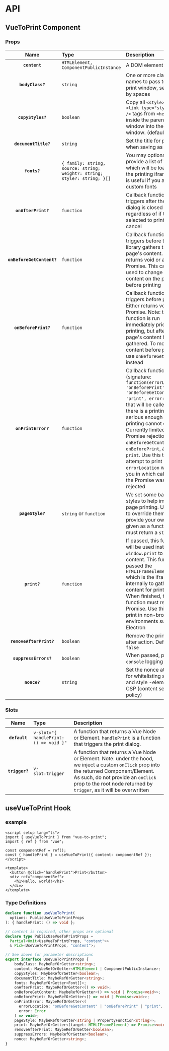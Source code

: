 # API

## VueToPrint Component

### Props

|           Name            | Type                                                                     | Description                                                                                                                                                                                                                                                                                                                                                                                                                           |
| :-----------------------: |:-------------------------------------------------------------------------|:--------------------------------------------------------------------------------------------------------------------------------------------------------------------------------------------------------------------------------------------------------------------------------------------------------------------------------------------------------------------------------------------------------------------------------------|
|       **`content`**       | `HTMLElement, ComponentPublicInstance`                                   | A DOM element to print.                                                                                                                                                                                                                                                                                                                                                                                                                                                                              |
|     **`bodyClass?`**      | `string`                                                                 | One or more class names to pass to the print window, separated by spaces                                                                                                                                                                                                                                                                                                                                                              |
|     **`copyStyles?`**     | `boolean`                                                                | Copy all `<style>` and `<link type="stylesheet" />` tags from `<head>` inside the parent window into the print window. (default: `true`)                                                                                                                                                                                                                                                                                              |
|   **`documentTitle?`**    | `string`                                                                 | Set the title for printing when saving as a file                                                                                                                                                                                                                                                                                                                                                                                      |
|       **`fonts?`**        | `{ family: string, source: string; weight?: string; style?: string; }[]` | You may optionally provide a list of fonts which will be loaded into the printing iframe. This is useful if you are using custom fonts                                                                                                                                                                                                                                                                                                |
|    **`onAfterPrint?`**    | `function`                                                               | Callback function that triggers after the print dialog is closed regardless of if the user selected to print or cancel                                                                                                                                                                                                                                                                                                                |
| **`onBeforeGetContent?`** | `function`                                                               | Callback function that triggers before the library gathers the page's content. Either returns void or a Promise. This can be used to change the content on the page before printing                                                                                                                                                                                                                                                   |
|   **`onBeforePrint?`**    | `function`                                                               | Callback function that triggers before print. Either returns void or a Promise. Note: this function is run immediately prior to printing, but after the page's content has been gathered. To modify content before printing, use `onBeforeGetContent` instead                                                                                                                                                                         |
|    **`onPrintError?`**    | `function`                                                               | Callback function (signature: `function(errorLocation: 'onBeforePrint' \| 'onBeforeGetContent' \| 'print', error: Error)`) that will be called if there is a printing error serious enough that printing cannot continue. Currently limited to Promise rejections in `onBeforeGetContent`, `onBeforePrint`, and `print`. Use this to attempt to print again. `errorLocation` will tell you in which callback the Promise was rejected |
|     **`pageStyle?`**      | `string` or `function`                                                   | We set some basic styles to help improve page printing. Use this to override them and provide your own. If given as a function it must return a `string`                                                                                                                                                                                                                                                                              |
|       **`print?`**        | `function`                                                               | If passed, this function will be used instead of `window.print` to print the content. This function is passed the `HTMLIFrameElement` which is the iframe used internally to gather content for printing. When finished, this function must return a Promise. Use this to print in non-browser environments such as Electron                                                                                                          |
|  **`removeAfterPrint?`**  | `boolean`                                                                | Remove the print iframe after action. Defaults to `false`                                                                                                                                                                                                                                                                                                                                                                             |
|   **`suppressErrors?`**   | `boolean`                                                                | When passed, prevents `console` logging of errors                                                                                                                                                                                                                                                                                                                                                                                     |
|       **`nonce?`**        | `string`                                                                 | Set the nonce attribute for whitelisting script and style -elements for CSP (content security policy)                                                                                                                                                                                                                                                                                                                                 |

### Slots

|      Name      | Type                                   | Description                                                                                                                                                                                                                                             |
| :------------: | :------------------------------------- | :------------------------------------------------------------------------------------------------------------------------------------------------------------------------------------------------------------------------------------------------------ |
| **`default`**  | `v-slot="{ handlePrint: () => void }"` | A function that returns a Vue Node or Element. `handlePrint` is a function that triggers the print dialog.                                                                                                                                              |
| **`trigger?`** | `v-slot:trigger`                       | A function that returns a Vue Node or Element. Note: under the hood, we inject a custom `onClick` prop into the returned Component/Element. As such, do not provide an `onClick` prop to the root node returned by `trigger`, as it will be overwritten |

## useVueToPrint Hook

### example

```vue {7}
<script setup lang="ts">
import { useVueToPrint } from "vue-to-print";
import { ref } from "vue";

const componentRef = ref();
const { handlePrint } = useVueToPrint({ content: componentRef });
</script>

<template>
  <button @click="handlePrint">Print</button>
  <div ref="componentRef">
    <h1>Hello, world!</h1>
  </div>
</template>
```

### Type Definitions

```typescript
declare function useVueToPrint(
  options: PublicUseVueToPrintProps
): { handlePrint: () => void };

// content is required, other props are optional
declare type PublicUseVueToPrintProps = 
  Partial<Omit<UseVueToPrintProps, "content">>
  & Pick<UseVueToPrintProps, "content">;

// See above for parameter descriptions
export interface UseVueToPrintProps {
    bodyClass: MaybeRefOrGetter<string>;
    content: MaybeRefOrGetter<HTMLElement | ComponentPublicInstance>;
    copyStyles: MaybeRefOrGetter<boolean>;
    documentTitle: MaybeRefOrGetter<string>;
    fonts: MaybeRefOrGetter<Font[]>;
    onAfterPrint: MaybeRefOrGetter<() => void>;
    onBeforeGetContent: MaybeRefOrGetter<() => void | Promise<void>>;
    onBeforePrint: MaybeRefOrGetter<() => void | Promise<void>>;
    onPrintError: MaybeRefOrGetter<(
      errorLocation: "onBeforeGetContent" | "onBeforePrint" | "print",
      error: Error
    ) => void>;
    pageStyle: MaybeRefOrGetter<string | PropertyFunction<string>>;
    print: MaybeRefOrGetter<(target: HTMLIFrameElement) => Promise<void>>;
    removeAfterPrint: MaybeRefOrGetter<boolean>;
    suppressErrors: MaybeRefOrGetter<boolean>;
    nonce: MaybeRefOrGetter<string>;
}

```
